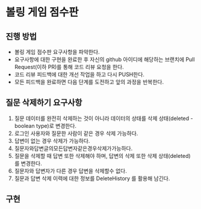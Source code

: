 # 볼링 게임 점수판
## 진행 방법
* 볼링 게임 점수판 요구사항을 파악한다.
* 요구사항에 대한 구현을 완료한 후 자신의 github 아이디에 해당하는 브랜치에 Pull Request(이하 PR)를 통해 코드 리뷰 요청을 한다.
* 코드 리뷰 피드백에 대한 개선 작업을 하고 다시 PUSH한다.
* 모든 피드백을 완료하면 다음 단계를 도전하고 앞의 과정을 반복한다.

## 질문 삭제하기 요구사항
1. 질문 데이터를 완전히 삭제하는 것이 아니라 데이터의 상태를 삭제 상태(deleted - boolean type)로 변경한다.
2. 로그인 사용자와 질문한 사람이 같은 경우 삭제 가능하다.
3. 답변이 없는 경우 삭제가 가능하다.
4. 질문자와답변글의모든답변자같은경우삭제가가능하다.
5. 질문을 삭제할 때 답변 또한 삭제해야 하며, 답변의 삭제 또한 삭제 상태(deleted)를 변경한다.
6. 질문자와 답변자가 다른 경우 답변을 삭제할수 없다.
7. 질문과 답변 삭제 이력에 대한 정보를 DeleteHistory 를 활용해 남긴다.

## 구현
